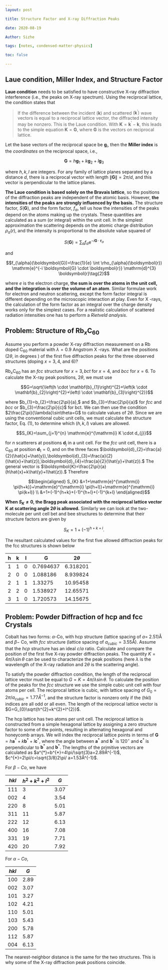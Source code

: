 ```yaml
---
layout: post

title: Structure Factor and X-ray Diffraction Peaks

date: 2020-08-19

Author: Sizhe

tags: [notes, condensed-matter-physics]

toc: false

---
```


## Laue condition, Miller Index, and Structure Factor

**Laue condition** needs to be satisfied to have constructive X-ray diffraction interference (i.e., the peaks on X-ray spectrum). Using the reciprocal lattice, the condition states that 

>If the difference between the incident $(\boldsymbol{k})$ and scattered $\left(\boldsymbol{k}^{\prime}\right)$ wave vectors is equal to a reciprocal lattice vector, the diffracted intensity may be nonzero. This is the Laue condition. With $\boldsymbol{K}=\boldsymbol{k}^{\prime}-\boldsymbol{k},$ this leads to the simple equation $\boldsymbol{K}=\boldsymbol{G}$, where $\boldsymbol{G}$ is the vectors on reciprocal lattice.

Let the base vectors of the reciprocal space be $\boldsymbol{g}_i$, then the **Miller index** is the *coordinates* on the reciprocal space, i.e.,

$$\boldsymbol{G}=h \boldsymbol{g}_{1}+k \boldsymbol{g}_{2}+l \boldsymbol{g}_{3}$$

where $h,k,l$ are integers. For any family of lattice planes separated by a distance $d$, there is a reciprocal vector with length $\|\boldsymbol{G}\|=2\pi/d$, and this vector is perpendicular to the lattice planes.

**The Laue condition is based solely on the Bravais lattice**, so the positions of the diffraction peaks are independent of the atomic basis. However, **the intensities of the peaks are strongly influenced by the basis.** The structure factor, $S(\boldsymbol{G}),$ and the form factor, $f_{\alpha},$ tell us how the intensities of the peaks depend on the atoms making up the crystals. These quantities are calculated as a sum (or integral) within the unit cell. In the simplest approximation the scattering depends on the atomic charge distribution $\rho_{\alpha}(r),$ and the intensity is proportional to the absolute value squared of

$$S(\boldsymbol{G})=\sum_{\alpha} f_{\alpha} \mathrm{e}^{-i \boldsymbol{G} \cdot \boldsymbol{r}_{\alpha}}\tag{1}$$

and

$$f_{\alpha}(\boldsymbol{G})=\frac{1}{e} \int \rho_{\alpha}(\boldsymbol{r}) \mathrm{e}^{-i \boldsymbol{G} \cdot \boldsymbol{r}} \mathrm{d}^{3} \boldsymbol{r}\tag{2}$$

where $e$ is the electron charge, **the sum is over the atoms in the unit cell, and the integration is over the volume of an atom**. Similar formulae work for electron and neutron scattering, except the form factor integral is different depending on the microscopic interaction at play. Even for $\mathrm{X}$ -rays, the calculation of the form factor as an integral over the charge density works only for the simplest cases. For a realistic calculation of scattered radiation
intensities one has to perform a *Rietveld analysis*.

## Problem: Structure of $\mathbf{Rb}_{x} \mathbf{C}_{60}$

Assume you perform a powder X-ray diffraction measurement on a Rb doped $\mathrm{C}_{60}$ material with $\lambda=0.9$ Angstrom $\mathrm{X}$ -rays. What are the positions $(2 \theta,$ in degrees $)$ of the first five diffraction peaks for the three observed structures (doping $x=3,4,$ and 6)?

$\mathrm{Rb}_{x}\mathrm{C}_{60}$ has an $fcc$ structure for $x=3, bct$ for $x=4,$ and $b c c$ for $x=6.$ To calculate the X-ray peak positions, $2\theta,$ we must use

$$G=\sqrt{\left(h \cdot \mathbf{b}_{1}\right)^{2}+\left(k \cdot \mathbf{b}_{2}\right)^{2}+\left(l \cdot \mathbf{b}_{3}\right)^{2}}$$

where $b_{1}=b_{2}=\frac{2\pi}{a},$ and $b_{3}=\frac{2\pi}{a}$ for $fcc$ and $bcc$ or $b_{3}=\frac{2\pi}{c}$ for bct. We can then use the condition $2\frac{2\pi}{\lambda}\sin\theta=G$ to calculate values of $2\theta$. Since we are using the conventional cubic unit cells, we must calculate the structure factor, Eq. (1), to determine which $(h, k, l)$ values are allowed.

$$S_{K}=\sum_{j=1}^{n} \mathrm{e}^{\mathrm{i} K \cdot d_{j}}$$

for $n$ scatterers at positions $\boldsymbol{d}_{j}$ in a unit cell. For the $fcc$ unit cell, there is a $\mathrm{C}_{60}$ at position $\boldsymbol{d}_{1}=0,$ and on the three faces $\boldsymbol{d}_{2}=\frac{a}{2}(\hat{x}+\hat{y}),\boldsymbol{d}_{3}=\frac{a}{2}(\hat{x}+\hat{z}),\boldsymbol{d}_{4}=\frac{a}{2}(\hat{y}+\hat{z}).$ The general vector is
$\boldsymbol{K}=\frac{2\pi}{a}(h\hat{x}+k\hat{y}+l\hat{z}).$ Therefore

$$\begin{aligned}
S_{K} &=1+\mathrm{e}^{\mathrm{i} \pi(h+k)}+\mathrm{e}^{\mathrm{i} \pi(h+l)}+\mathrm{e}^{\mathrm{i} \pi(k+l)} \\
&=1+(-1)^{h+k}+(-1)^{h+l}+(-1)^{k+l}
\end{aligned}$$

**When $S_{K}\neq0$, the Bragg peak associated with the reciprocal lattice vector $\boldsymbol{K}$ at scattering angle $2\theta$ is allowed.** Similarly we can look at the two-molecule per unit cell bet and bee structures to determine that their structure factors are given by

$$S_{K}=1+(-1)^{h+k+l}.$$

The resultant calculated values for the first five allowed diffraction peaks for the fcc structures is shown below

|  h | k | l | G         | 2$\theta$|
|----|---|---|-----------|----------|
| 1  | 1 | 0 | 0.7694637 | 6.318201 |
| 2  | 0 | 0 | 1.088186  | 8.939824 |
| 2  | 1 | 1 | 1.33275   | 10.95458 |
| 2  | 2 | 0 | 1.538927  | 12.65571 |
| 3  | 1 | 0 | 1.720573  | 14.15675 |

## Problem: Powder Diffraction of hcp and fcc Crystals
Cobalt has two forms: $\alpha$-Co, with hcp structure (lattice spacing of $a=$ $2.51)$Å and $\beta-$ Co, with $fcc$ structure (lattice spacing of $a_{cubic}=3.55$Å). Assume that the $hcp$ structure has an ideal $c/a$ ratio. Calculate and compare the position of the first five X-ray powder diffraction peaks. The quantity $K=4\pi/\lambda\sin\theta$ can be used to characterize the peak positions (here $\lambda$ is the wavelength of the X-ray radiation and $2 \theta$ is the scattering angle).

To satisfy the powder diffraction condition, the length of the reciprocal lattice vector must be equal to $G=K=4\pi/\lambda\sin\theta$. To calculate the position of the peaks for the $fcc$ structure we use the simple cubic unit cell with four atoms per cell. The reciprocal lattice is cubic, with lattice spacing of $G_{0}=2\pi/a_{cubic}=1.77Å^{-1},$ and the structure factor is nonzero only if the (hkl) indices are all odd or all even. The length of the reciprocal lattice vector is $G=G_{0}\sqrt{h^{2}+k^{2}+l^{2}}$. 

The hcp lattice has two atoms per unit cell. The reciprocal lattice is constructed from a simple hexagonal lattice by assigning a zero structure factor to some of the points, resulting in alternating hexagonal and honeycomb arrays. We will index the reciprocal lattice points in terms of $\boldsymbol{G}=h\boldsymbol{a}^{*}+k\boldsymbol{b}^{*}+l\boldsymbol{c}^{*},$ where the angle between $\boldsymbol{a}^{*}$ and $\boldsymbol{b}^{*}$ is $120^{\circ}$
and $\boldsymbol{c}^{*}$ is perpendicular to $\boldsymbol{b}^{*}$ and $\boldsymbol{b}^{*}$. The lengths of the primitive vectors are calculated as $a^{*}=b^{*}=4\pi/\sqrt{3}a=2.89Å^{-1}$, $c^{*}=2\pi/c=\sqrt{3/8}2\pi/ a=1.53Å^{-1}$.

For $\beta-Co$, we have

| $hkl$ | $h^{2}+k^{2}+l^{2}$ | $G$   |
|-------|---------------------|-------|
| 111   | 3                   | 3\.07 |
| 002   | 4                   | 3\.54 |
| 220   | 8                   | 5\.01 |
| 311   | 11                  | 5\.87 |
| 222   | 12                  | 6\.13 |
| 400   | 16                  | 7\.08 |
| 331   | 19                  | 7\.71 |
| 420   | 20                  | 7\.92 |

For $\alpha-Co$,

| $hkl$ | $G$   |
|-------|-------|
| 100   | 2\.89 |
| 002   | 3\.07 |
| 101   | 3\.27 |
| 102   | 4\.21 |
| 110   | 5\.01 |
| 103   | 5\.43 |
| 200   | 5\.78 |
| 112   | 5\.87 |
| 004   | 6\.13 |

The nearest-neighbor distance is the same for the two structures. This is why some of the X-ray diffraction peak positions coincide.
